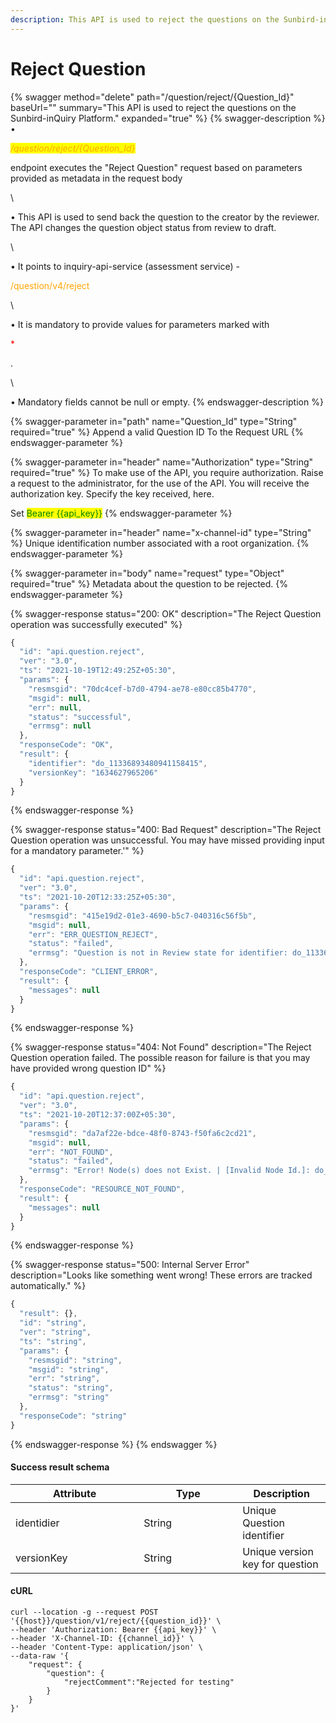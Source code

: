 ```yaml
---
description: This API is used to reject the questions on the Sunbird-inQuiry Platform.
---
```


# Reject Question

{% swagger method="delete" path="/question/reject/{Question_Id}" baseUrl="" summary="This API is used to reject the questions on the Sunbird-inQuiry Platform." expanded="true" %}
{% swagger-description %}
• 

_<mark style="color:orange;">/question/reject/{Question_Id}</mark>_

 endpoint executes the "Reject Question" request based on parameters provided as metadata in the request body

\


• This API is used to send back the question to the creator by the reviewer. The API changes the question object status from review to draft.

\


• It points to inquiry-api-service (assessment service) - 

<mark style="color:orange;">

/question/v4/reject

</mark>

\


• It is mandatory to provide values for parameters marked with 

<mark style="color:red;">

\*

</mark>

.

\


• Mandatory fields cannot be null or empty.
{% endswagger-description %}

{% swagger-parameter in="path" name="Question_Id" type="String" required="true" %}
Append a valid Question ID To the Request URL
{% endswagger-parameter %}

{% swagger-parameter in="header" name="Authorization" type="String" required="true" %}
To make use of the API, you require authorization. Raise a request to the administrator, for the use of the API. You will receive the authorization key. Specify the key received, here.

Set <mark style="color:green;">Bearer \{{api\_key\}}</mark>
{% endswagger-parameter %}

{% swagger-parameter in="header" name="x-channel-id" type="String" %}
Unique identification number associated with a root organization.
{% endswagger-parameter %}

{% swagger-parameter in="body" name="request" type="Object" required="true" %}
Metadata about the question to be rejected.
{% endswagger-parameter %}

{% swagger-response status="200: OK" description="The Reject Question operation was successfully executed" %}
```javascript
{
  "id": "api.question.reject",
  "ver": "3.0",
  "ts": "2021-10-19T12:49:25Z+05:30",
  "params": {
    "resmsgid": "70dc4cef-b7d0-4794-ae78-e80cc85b4770",
    "msgid": null,
    "err": null,
    "status": "successful",
    "errmsg": null
  },
  "responseCode": "OK",
  "result": {
    "identifier": "do_11336893480941158415",
    "versionKey": "1634627965206"
  }
}
```
{% endswagger-response %}

{% swagger-response status="400: Bad Request" description="The Reject Question operation was unsuccessful. You may have missed providing input for a mandatory parameter.'" %}
```javascript
{
  "id": "api.question.reject",
  "ver": "3.0",
  "ts": "2021-10-20T12:33:25Z+05:30",
  "params": {
    "resmsgid": "415e19d2-01e3-4690-b5c7-040316c56f5b",
    "msgid": null,
    "err": "ERR_QUESTION_REJECT",
    "status": "failed",
    "errmsg": "Question is not in Review state for identifier: do_11336893480941158415"
  },
  "responseCode": "CLIENT_ERROR",
  "result": {
    "messages": null
  }
}
```
{% endswagger-response %}

{% swagger-response status="404: Not Found" description="The Reject Question operation failed. The possible reason for failure is that you may have provided wrong question ID" %}
```javascript
{
  "id": "api.question.reject",
  "ver": "3.0",
  "ts": "2021-10-20T12:37:00Z+05:30",
  "params": {
    "resmsgid": "da7af22e-bdce-48f0-8743-f50fa6c2cd21",
    "msgid": null,
    "err": "NOT_FOUND",
    "status": "failed",
    "errmsg": "Error! Node(s) does not Exist. | [Invalid Node Id.]: do_11336893480941158908"
  },
  "responseCode": "RESOURCE_NOT_FOUND",
  "result": {
    "messages": null
  }
}
```
{% endswagger-response %}

{% swagger-response status="500: Internal Server Error" description="Looks like something went wrong! These errors are tracked automatically." %}
```javascript
{
  "result": {},
  "id": "string",
  "ver": "string",
  "ts": "string",
  "params": {
    "resmsgid": "string",
    "msgid": "string",
    "err": "string",
    "status": "string",
    "errmsg": "string"
  },
  "responseCode": "string"
}
```
{% endswagger-response %}
{% endswagger %}

#### Success result schema

<table><thead><tr><th width="189.33333333333331">Attribute</th><th width="142">Type</th><th>Description</th></tr></thead><tbody><tr><td>identidier</td><td>String</td><td>Unique Question identifier</td></tr><tr><td>versionKey</td><td>String</td><td>Unique version key for question</td></tr></tbody></table>

#### cURL

```shell
curl --location -g --request POST '{{host}}/question/v1/reject/{{question_id}}' \
--header 'Authorization: Bearer {{api_key}}' \
--header 'X-Channel-ID: {{channel_id}}' \
--header 'Content-Type: application/json' \
--data-raw '{
    "request": {
        "question": {
            "rejectComment":"Rejected for testing"
        }
    }
}'
```
